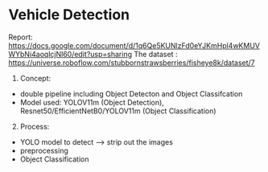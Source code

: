 # Vehicle Detection
Report:
https://docs.google.com/document/d/1q6Qe5KUNlzFd0eYJKmHpl4wKMUVWYbNi4aoqlcjNl60/edit?usp=sharing
The dataset :
https://universe.roboflow.com/stubbornstrawsberries/fisheye8k/dataset/7
1. Concept:
- double pipeline including Object Detecton and Object Classifcation
- Model used: YOLOV11m (Object Detection), Resnet50/EfficientNetB0/YOLOV11m (Object Classification)
2. Process:
- YOLO model to detect --> strip out the images
- preprocessing
- Object Classification
